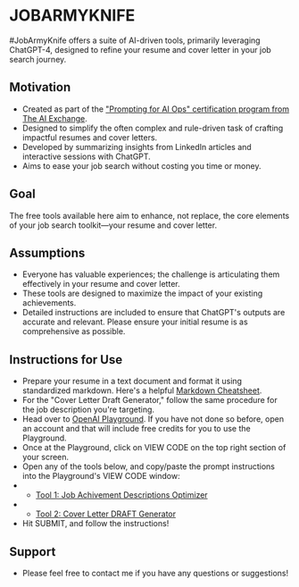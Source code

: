 # JOBARMYKNIFE
#JobArmyKnife offers a suite of AI-driven tools, primarily leveraging ChatGPT-4, designed to refine your resume and cover letter in your job search journey.

## Motivation
* Created as part of the ["Prompting for AI Ops" certification program from The AI Exchange](https://courses.theaiexchange.com/courses/prompting-for-ai-ops-bootcamp?ref=afe18c).
* Designed to simplify the often complex and rule-driven task of crafting impactful resumes and cover letters.
* Developed by summarizing insights from LinkedIn articles and interactive sessions with ChatGPT.
* Aims to ease your job search without costing you time or money.

## Goal
The free tools available here aim to enhance, not replace, the core elements of your job search toolkit—your resume and cover letter.

## Assumptions
* Everyone has valuable experiences; the challenge is articulating them effectively in your resume and cover letter.
* These tools are designed to maximize the impact of your existing achievements.
* Detailed instructions are included to ensure that ChatGPT's outputs are accurate and relevant. Please ensure your initial resume is as comprehensive as possible.

## Instructions for Use
* Prepare your resume in a text document and format it using standardized markdown. Here's a helpful [Markdown Cheatsheet](https://github.com/adam-p/markdown-here/wiki/Markdown-Cheatsheet).
* For the "Cover Letter Draft Generator," follow the same procedure for the job description you're targeting.
* Head over to [OpenAI Playground](https://platform.openai.com/playground). If you have not done so before, open an account and that will include free credits for you to use the Playground.
* Once at the Playground, click on VIEW CODE on the top right section of your screen.
* Open any of the tools below, and copy/paste the prompt instructions into the Playground's VIEW CODE window:
* * [Tool 1: Job Achivement Descriptions Optimizer](https://github.com/Noospheracr/JobArmyKnife/blob/main/Tool-1_Job-Achievement-Optimizer)
* * [Tool 2: Cover Letter DRAFT Generator](https://github.com/Noospheracr/JobArmyKnife/blob/main/Tool-2_Cover-Letter-DRAFT-Generator) 
* Hit SUBMIT, and follow the instructions!

## Support
* Please feel free to contact me if you have any questions or suggestions! 
